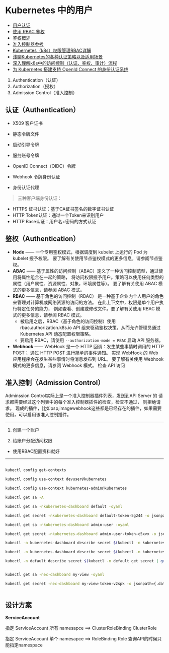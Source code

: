 # Kubernetes 中的用户 

- [用户认证](https://kubernetes.io/zh-cn/docs/reference/access-authn-authz/authentication/#openid-connect-tokens)
- [使用 RBAC 鉴权](https://kubernetes.io/zh-cn/docs/reference/access-authn-authz/rbac/)
- [鉴权概述](https://kubernetes.io/zh-cn/docs/reference/access-authn-authz/authorization/)
- [准入控制器参考](https://kubernetes.io/zh-cn/docs/reference/access-authn-authz/admission-controllers/)
- [Kubernetes（k8s）权限管理RBAC详解](https://www.cnblogs.com/liugp/p/16438284.html)
- [浅聊Kubernetes的各种认证策略以及适用场景](https://blog.csdn.net/M2l0ZgSsVc7r69eFdTj/article/details/104112140)
- [深入理解k8s中的访问控制（认证、鉴权、审计）流程](https://www.cnblogs.com/yangyuliufeng/p/13548915.html)
- [为 Kubernetes 搭建支持 OpenId Connect 的身份认证系统](https://github.com/labulakalia/ibm_bak/blob/main/ibm_articles/%E4%B8%BAKubernetes%E6%90%AD%E5%BB%BA%E6%94%AF%E6%8C%81OpenIdConnect%E7%9A%84%E8%BA%AB%E4%BB%BD%E8%AE%A4%E8%AF%81%E7%B3%BB%E7%BB%9F.md)

1. Authentication（认证）
2. Authorization（授权）
3. Admission Control（准入控制）

## 认证（Authentication）

- X509 客户证书 

- 静态令牌文件 

- 启动引导令牌 

- 服务账号令牌

- OpenID Connect（OIDC）令牌 

- Webhook 令牌身份认证

- 身份认证代理

> 三种客户端身份认证：

- HTTPS 证书认证：基于CA证书签名的数字证书认证
- HTTP Token认证：通过一个Token来识别用户
- HTTP Base认证：用户名+密码的方式认证

## 鉴权（Authentication）

- **Node** —— 一个专用鉴权模式，根据调度到 kubelet 上运行的 Pod 为 kubelet 授予权限。 要了解有关使用节点鉴权模式的更多信息，请参阅节点鉴权。
- **ABAC** —— 基于属性的访问控制（ABAC）定义了一种访问控制范型，通过使用将属性组合在一起的策略， 将访问权限授予用户。策略可以使用任何类型的属性（用户属性、资源属性、对象，环境属性等）。 要了解有关使用 ABAC 模式的更多信息，请参阅 ABAC 模式。
- **RBAC** —— 基于角色的访问控制（RBAC） 是一种基于企业内个人用户的角色来管理对计算机或网络资源的访问的方法。 在此上下文中，权限是单个用户执行特定任务的能力， 例如查看、创建或修改文件。要了解有关使用 RBAC 模式的更多信息，请参阅 RBAC 模式。
   - 被启用之后，RBAC（基于角色的访问控制）使用 rbac.authorization.k8s.io API 组来驱动鉴权决策，从而允许管理员通过 Kubernetes API 动态配置权限策略。
   - 要启用 RBAC，请使用 `--authorization-mode = RBAC` 启动 API 服务器。
- **Webhook** —— WebHook 是一个 HTTP 回调：发生某些事情时调用的 HTTP POST； 通过 HTTP POST 进行简单的事件通知。 实现 WebHook 的 Web 应用程序会在发生某些事情时将消息发布到 URL。 要了解有关使用 Webhook 模式的更多信息，请参阅 Webhook 模式。
检查 API 访问


## 准入控制（Admission Control）

Adminssion Control实际上是一个准入控制器插件列表，发送到API Server 的 请求都需要经过这个列表中的每个准入控制器插件的检查，检查不通过， 则拒绝请求。
现成的插件，比如psp,imagewebhook这些都是已经存在的插件，如果需要使用，可以启用该准入控制插件。 

--------------

1. 创建一个账户

2. 给账户分配访问权限

- 使用RBAC配置资料就好


------------------


```sh

kubectl config get-contexts

kubectl config use-context devuser@kubernetes

kubectl config use-context kubernetes-admin@kubernetes

kubectl get sa -A

kubectl get sa -nkubernetes-dashboard default -oyaml

kubectl get secret -nkubernetes-dashboard default-token-5g244 -o jsonpath={.data.token}|base64 -d

kubectl get sa -nkubernetes-dashboard admin-user -oyaml

kubectl get secret -nkubernetes-dashboard admin-user-token-c5xvx -o jsonpath={.data.token}|base64 -d

kubectl -n kubernetes-dashboard describe secret $(kubectl -n kubernetes-dashboard get secret | grep admin-user | awk '{print $1}')

kubectl -n kubernetes-dashboard describe secret $(kubectl -n kubernetes-dashboard get secret | grep kubernetes-dashboard | awk '{print $1}')

kubectl -n default describe secret $(kubectl -n default get secret | grep name-spa | awk '{print $1}')


kubectl get sa -nec-dashboard my-view -oyaml

kubectl get secret -nec-dashboard my-view-token-v2spk -o jsonpath={.data.token}|base64 -d



```

## 设计方案

**ServiceAccount**

指定 ServiceAccount 所有 namesapce ==> ClusterRoleBinding ClusterRole

指定 ServiceAccount 单个 namesapce ==> RoleBinding Role 查询API的时候只能指定namespace



